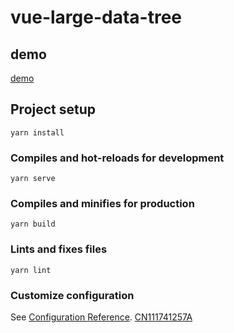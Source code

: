 # vue-large-data-tree

## demo
[demo](dist/)
## Project setup
```
yarn install
```

### Compiles and hot-reloads for development
```
yarn serve
```

### Compiles and minifies for production
```
yarn build
```

### Lints and fixes files
```
yarn lint
```

### Customize configuration
See [Configuration Reference](https://cli.vuejs.org/config/).
[CN111741257A](https://zhuanli.tianyancha.com/911ab6218b9b0694c555d2687ac9bba2)
